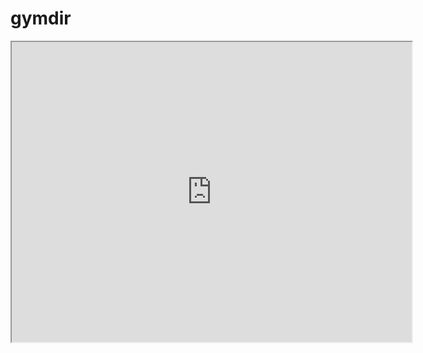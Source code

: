 # gymdir
<iframe src="https://drive.google.com/file/d/10au8xKQQLGgNRU0PvIamRL9wJJBZRPgm/preview" width="640" height="480"></iframe>
